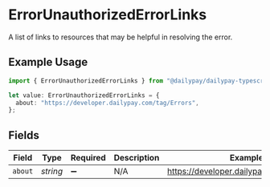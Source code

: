 # ErrorUnauthorizedErrorLinks

A list of links to resources that may be helpful in resolving the error.

## Example Usage

```typescript
import { ErrorUnauthorizedErrorLinks } from "@dailypay/dailypay-typescript-sdk/models";

let value: ErrorUnauthorizedErrorLinks = {
  about: "https://developer.dailypay.com/tag/Errors",
};
```

## Fields

| Field                                     | Type                                      | Required                                  | Description                               | Example                                   |
| ----------------------------------------- | ----------------------------------------- | ----------------------------------------- | ----------------------------------------- | ----------------------------------------- |
| `about`                                   | *string*                                  | :heavy_minus_sign:                        | N/A                                       | https://developer.dailypay.com/tag/Errors |